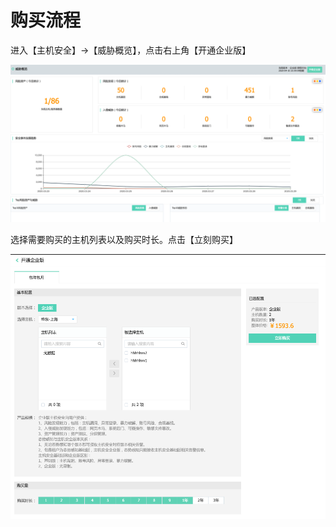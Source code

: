 # 购买流程

进入【主机安全】->【威胁概览】，点击右上角【开通企业版】

![](../../../../image/Endpoint-Security/Purchase-Process1.png)

选择需要购买的主机列表以及购买时长。点击【立刻购买】

![](../../../../image/Endpoint-Security/Purchase-Process2.png)

